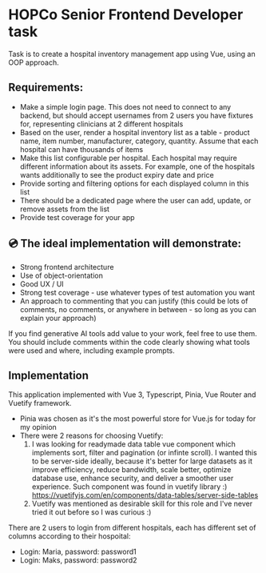 # HOPCo Senior Frontend Developer task

Task is to create a hospital inventory management app using Vue, using an OOP approach.

## Requirements:

- Make a simple login page. This does not need to connect to any backend, but should
  accept usernames from 2 users you have fixtures for, representing clinicians at 2
  different hospitals
- Based on the user, render a hospital inventory list as a table - product name, item
  number, manufacturer, category, quantity. Assume that each hospital can have
  thousands of items
- Make this list configurable per hospital. Each hospital may require different information
  about its assets. For example, one of the hospitals wants additionally to see the product
  expiry date and price
- Provide sorting and filtering options for each displayed column in this list
- There should be a dedicated page where the user can add, update, or remove assets
  from the list
- Provide test coverage for your app

## 💿 The ideal implementation will demonstrate:

- Strong frontend architecture
- Use of object-orientation
- Good UX / UI
- Strong test coverage - use whatever types of test automation you want
- An approach to commenting that you can justify (this could be lots of comments, no
  comments, or anywhere in between - so long as you can explain your approach)

If you find generative AI tools add value to your work, feel free to use them. You should include
comments within the code clearly showing what tools were used and where, including example
prompts.

## Implementation

This application implemented with Vue 3, Typescript, Pinia, Vue Router and Vuetify framework.

- Pinia was chosen as it's the most powerful store for Vue.js for today for my opinion
- There were 2 reasons for choosing Vuetify:
  1. I was looking for readymade data table vue component which implements sort, filter and pagination (or infinte scroll).
     I wanted this to be server-side ideally, because it's better for large datasets as it improve efficiency, reduce bandwidth, scale better, optimize database use, enhance security, and deliver a smoother user experience.
     Such component was found in vuetify library :) https://vuetifyjs.com/en/components/data-tables/server-side-tables
  2. Vuetify was mentioned as desirable skill for this role and I've never tried it out before so I was curious :)

There are 2 users to login from different hospitals, each has different set of columns according to their hospoital:

- Login: Maria, password: password1
- Login: Maks, password: password2
